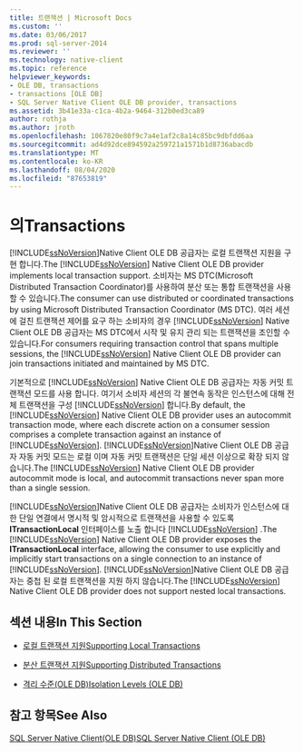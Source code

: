 ```yaml
---
title: 트랜잭션 | Microsoft Docs
ms.custom: ''
ms.date: 03/06/2017
ms.prod: sql-server-2014
ms.reviewer: ''
ms.technology: native-client
ms.topic: reference
helpviewer_keywords:
- OLE DB, transactions
- transactions [OLE DB]
- SQL Server Native Client OLE DB provider, transactions
ms.assetid: 3b41e33a-c1ca-4b2a-9464-312b0ed3ca89
author: rothja
ms.author: jroth
ms.openlocfilehash: 1067820e80f9c7a4e1af2c8a14c85bc9dbfdd6aa
ms.sourcegitcommit: ad4d92dce894592a259721a1571b1d8736abacdb
ms.translationtype: MT
ms.contentlocale: ko-KR
ms.lasthandoff: 08/04/2020
ms.locfileid: "87653819"
---
```

# <a name="transactions"></a><span data-ttu-id="0d0c4-102">의</span><span class="sxs-lookup"><span data-stu-id="0d0c4-102">Transactions</span></span>
  <span data-ttu-id="0d0c4-103">[!INCLUDE[ssNoVersion](../../includes/ssnoversion-md.md)]Native Client OLE DB 공급자는 로컬 트랜잭션 지원을 구현 합니다.</span><span class="sxs-lookup"><span data-stu-id="0d0c4-103">The [!INCLUDE[ssNoVersion](../../includes/ssnoversion-md.md)] Native Client OLE DB provider implements local transaction support.</span></span> <span data-ttu-id="0d0c4-104">소비자는 MS DTC(Microsoft Distributed Transaction Coordinator)를 사용하여 분산 또는 통합 트랜잭션을 사용할 수 있습니다.</span><span class="sxs-lookup"><span data-stu-id="0d0c4-104">The consumer can use distributed or coordinated transactions by using Microsoft Distributed Transaction Coordinator (MS DTC).</span></span> <span data-ttu-id="0d0c4-105">여러 세션에 걸친 트랜잭션 제어를 요구 하는 소비자의 경우 [!INCLUDE[ssNoVersion](../../includes/ssnoversion-md.md)] Native Client OLE DB 공급자는 MS DTC에서 시작 및 유지 관리 되는 트랜잭션을 조인할 수 있습니다.</span><span class="sxs-lookup"><span data-stu-id="0d0c4-105">For consumers requiring transaction control that spans multiple sessions, the [!INCLUDE[ssNoVersion](../../includes/ssnoversion-md.md)] Native Client OLE DB provider can join transactions initiated and maintained by MS DTC.</span></span>  
  
 <span data-ttu-id="0d0c4-106">기본적으로 [!INCLUDE[ssNoVersion](../../includes/ssnoversion-md.md)] Native Client OLE DB 공급자는 자동 커밋 트랜잭션 모드를 사용 합니다. 여기서 소비자 세션의 각 불연속 동작은 인스턴스에 대해 전체 트랜잭션을 구성 [!INCLUDE[ssNoVersion](../../includes/ssnoversion-md.md)] 합니다.</span><span class="sxs-lookup"><span data-stu-id="0d0c4-106">By default, the [!INCLUDE[ssNoVersion](../../includes/ssnoversion-md.md)] Native Client OLE DB provider uses an autocommit transaction mode, where each discrete action on a consumer session comprises a complete transaction against an instance of [!INCLUDE[ssNoVersion](../../includes/ssnoversion-md.md)].</span></span> <span data-ttu-id="0d0c4-107">[!INCLUDE[ssNoVersion](../../includes/ssnoversion-md.md)]Native Client OLE DB 공급자 자동 커밋 모드는 로컬 이며 자동 커밋 트랜잭션은 단일 세션 이상으로 확장 되지 않습니다.</span><span class="sxs-lookup"><span data-stu-id="0d0c4-107">The [!INCLUDE[ssNoVersion](../../includes/ssnoversion-md.md)] Native Client OLE DB provider autocommit mode is local, and autocommit transactions never span more than a single session.</span></span>  
  
 <span data-ttu-id="0d0c4-108">[!INCLUDE[ssNoVersion](../../includes/ssnoversion-md.md)]Native Client OLE DB 공급자는 소비자가 인스턴스에 대 한 단일 연결에서 명시적 및 암시적으로 트랜잭션을 사용할 수 있도록 **ITransactionLocal** 인터페이스를 노출 합니다 [!INCLUDE[ssNoVersion](../../includes/ssnoversion-md.md)] .</span><span class="sxs-lookup"><span data-stu-id="0d0c4-108">The [!INCLUDE[ssNoVersion](../../includes/ssnoversion-md.md)] Native Client OLE DB provider exposes the **ITransactionLocal** interface, allowing the consumer to use explicitly and implicitly start transactions on a single connection to an instance of [!INCLUDE[ssNoVersion](../../includes/ssnoversion-md.md)].</span></span> <span data-ttu-id="0d0c4-109">[!INCLUDE[ssNoVersion](../../includes/ssnoversion-md.md)]Native Client OLE DB 공급자는 중첩 된 로컬 트랜잭션을 지원 하지 않습니다.</span><span class="sxs-lookup"><span data-stu-id="0d0c4-109">The [!INCLUDE[ssNoVersion](../../includes/ssnoversion-md.md)] Native Client OLE DB provider does not support nested local transactions.</span></span>  
  
## <a name="in-this-section"></a><span data-ttu-id="0d0c4-110">섹션 내용</span><span class="sxs-lookup"><span data-stu-id="0d0c4-110">In This Section</span></span>  
  
-   [<span data-ttu-id="0d0c4-111">로컬 트랜잭션 지원</span><span class="sxs-lookup"><span data-stu-id="0d0c4-111">Supporting Local Transactions</span></span>](supporting-local-transactions.md)  
  
-   [<span data-ttu-id="0d0c4-112">분산 트랜잭션 지원</span><span class="sxs-lookup"><span data-stu-id="0d0c4-112">Supporting Distributed Transactions</span></span>](supporting-distributed-transactions.md)  
  
-   [<span data-ttu-id="0d0c4-113">격리 수준&#40;OLE DB&#41;</span><span class="sxs-lookup"><span data-stu-id="0d0c4-113">Isolation Levels &#40;OLE DB&#41;</span></span>](isolation-levels-ole-db.md)  
  
## <a name="see-also"></a><span data-ttu-id="0d0c4-114">참고 항목</span><span class="sxs-lookup"><span data-stu-id="0d0c4-114">See Also</span></span>  
 [<span data-ttu-id="0d0c4-115">SQL Server Native Client&#40;OLE DB&#41;</span><span class="sxs-lookup"><span data-stu-id="0d0c4-115">SQL Server Native Client &#40;OLE DB&#41;</span></span>](../native-client/ole-db/sql-server-native-client-ole-db.md)  
  
  
